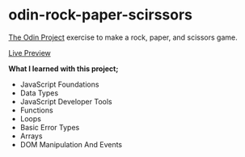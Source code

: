 # odin-rock-paper-scirssors

[The Odin Project](https://www.theodinproject.com/lessons/foundations-rock-paper-scissors) exercise to make a rock, paper, and scissors game.

[Live Preview](https://oguzhan-ulutas.github.io/odin-rock-paper-scirssors/)

**What I learned with this project;**

- JavaScript Foundations
- Data Types
- JavaScript Developer Tools
- Functions
- Loops
- Basic Error Types
- Arrays
- DOM Manipulation And Events
